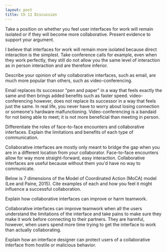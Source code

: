 ```yaml
---
layout: post
title: Ch 11 Discussion
---
```


Take a position on whether you feel user interfaces for work will remain isolated or if they will become more collaborative. Present evidence to support your argument.

I believe that interfaces for work will remain more isolated because direct interaction is the simplest. Take conference calls for example, even when they work perfectly, they still do not allow you the same level of interaction as in person interaction and are therefore inferior.

Describe your opinion of why collaborative interfaces, such as email, are much more popular than others, such as video-conferencing.

Email replaces its successor "pen and paper" in a way that feels exactly the same and then brings added benefits such as faster speed. video-conferencing however, does not replace its successor in a way that feels just the same. In real life, you never have to worry about losing connection or someone's hardware malfunctioning. Video-conferencing is a bandaid for not being able to meet; it is not more beneficial than meeting in person.

Differentiate the roles of face-to-face encounters and collaborative interfaces. Explain the limitations and benefits of each type of communication.

Collaborative interfaces are mostly only meant to bridge the gap when you are in a different location from your collaborator. Face-to-face encounters allow for way more straight-forward, easy interaction. Collaborative interfaces are useful because without them you'd have no way to communicate.

Below is 7 dimensions of the Model of Coordinated Action (MoCA) model (Lee and Paine, 2015). Cite examples of each and how you feel it might influence a successful collaboration.

Explain how collaborative interfaces can improve or harm teamwork.

Collaborative interfaces can improve teamwork when all the users understand the limitations of the interface and take pains to make sure they make it work before connecting to their partners. They are harmful, however, when users spend more time trying to get the interface to work than actually collaborating.

Explain how an interface designer can protect users of a collaborative interface from hostile or malicious behavior.
